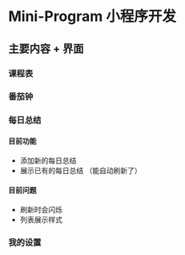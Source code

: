 ﻿# Mini-Program 小程序开发

## 主要内容 + 界面
### 课程表
### 番茄钟
### 每日总结
#### 目前功能
+ 添加新的每日总结
+ 展示已有的每日总结
（能自动刷新了）
#### 目前问题
+ 刷新时会闪烁
+ 列表展示样式
### 我的设置
